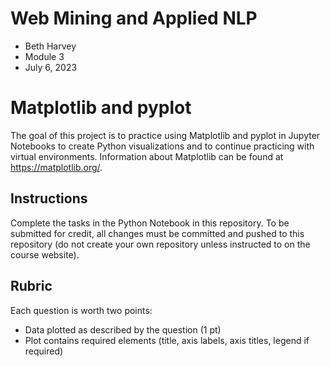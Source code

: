 # Web Mining and Applied NLP

* Beth Harvey
* Module 3
* July 6, 2023

# Matplotlib and pyplot

The goal of this project is to practice using Matplotlib and pyplot in Jupyter Notebooks to create Python visualizations and to continue practicing with virtual environments. Information about Matplotlib can be found at https://matplotlib.org/.

## Instructions
Complete the tasks in the Python Notebook in this repository.
To be submitted for credit, all changes must be committed and pushed to this repository (do not create your own repository unless instructed to on the course website).

## Rubric

Each question is worth two points: 

* Data plotted as described by the question (1 pt)
* Plot contains required elements (title, axis labels, axis titles, legend if required)
